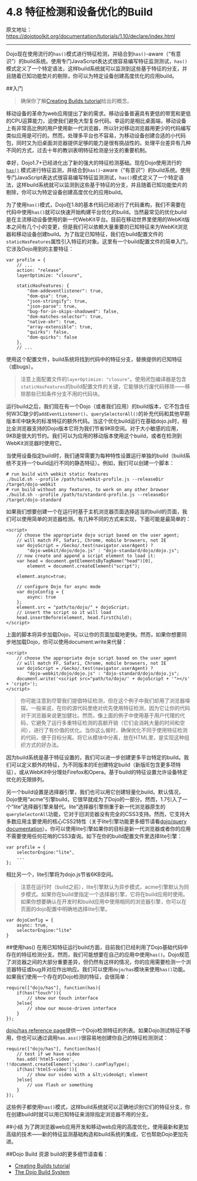 # 4.8 特征检测和设备优化的Build

原文地址：https://dojotoolkit.org/documentation/tutorials/1.10/declare/index.html 

----------

Dojo现在使用流行的`has()`模式进行特征检测，并结合到`has()`-aware（“有意识”）的build系统。使用专门JavaScript表达式很容易编写特征监测测试，`has()`模式定义了一个特定语法，这样build系统就可以监测到这些基于特征的分支，并且随着已知功能垫片的剔除，你可以为特定设备创建高度优化的应用build。

##入门
>确保你了解[Creating Builds tutorial](https://dojotoolkit.org/documentation/tutorials/1.10/build)给出的概念。

移动设备的革命为web应用提出了新的需求。移动设备普遍具有更低的带宽和更低的CPU运算能力，迫使我们避免大型复杂代码。幸运的是相比桌面端，移动设备上有非常高比例的用户使用新一代浏览器，所以针对移动浏览器用更少的代码编写类似应用是可行的。然而，处理多平台也不容易，为移动设备创建合适的小代码包，同时又为旧桌面浏览器提供足够的能力是很有挑战性的。处理平台差异有几种不同的方式，过去十年的教训表明特征检测是分支的重要机制。

幸好，Dojo1.7+已经进化出了新的强大的特征检测基础。现在Dojo使用流行的[`has()`](https://github.com/phiggins42/has.js) 模式进行特征监测，并结合到`has()`-aware（“有意识”）的build系统。使用专门JavaScript表达式很容易编写特征监测测试，`has()`模式定义了一个特定语法，这样build系统就可以监测到这些基于特征的分支，并且随着已知功能垫片的剔除，你可以为特定设备创建高度优化的应用build。

为了使用`has()`模式，Dojo在1.8的基本代码已经进行了代码重构，我们不需要在代码中使用`has()`就可以快速开始构建平台优化的build。当然最常见的优化build是在主流移动设备使用的新一代WebKit平台。目前在移动世界里使用的WebKit版本之间有几个小的变更，但是我们可以依赖大量重要的已知特征来为WebKit浏览器和移动设备创建build。为了指定已知特征，我们在build配置文件的`staticHasFeatures`属性引入特征的对象。这里有一个build配置文件的简单入门，它涉及Dojo用到的主要特征：

```
var profile = {
    // ...
    action: "release",
    layerOptimize: "closure",

    staticHasFeatures: {
        "dom-addeventlistener": true,
        "dom-qsa": true,
        "json-stringify": true,
        "json-parse": true,
        "bug-for-in-skips-shadowed": false,
        "dom-matches-selector": true,
        "native-xhr": true,
        "array-extensible": true,
        "quirks": false,
        "dom-quirks": false
    },
    // ...
```
使用这个配置文件，build系统将找到代码中的特征分支，替换提供的已知特征（或bugs）。

> 注意上面配置文件的`layerOptimize: "closure"`。使用闭包编译器是包含`staticHasFeatures`的build配置文件的关键，它能够执行废代码移除——移除那些已知条件分支不用的代码块。

运行build之后，我们现在有一个Dojo（或者我们应用）的build版本，它不包含任何W3C缺少的`addEventListener()`、`querySelectorAll()`的补充代码和其他早期版本IE中缺失的标准特征的额外代码。当这个优化build运行在基础dojo.js时，相比全浏览器支持的Dojo版本它将为我们节省9KB空间。对于大小敏感的应用，9KB是很大的节约。我们可以为应用的移动版本使用这个build，或者在检测到WebKit浏览器时使用它。

当使用设备指定build时，我们通常需要为每种特性设置运行单独的build（build系统不支持一个build运行不同的静态特征）。例如，我们可以创建一个脚本：

```
# run build with webkit static features
./build.sh --profile /path/to/webkit-profile.js --releaseDir /target/dojo-webkit
# run build without any features, to work on any other browser
./build.sh --profile /path/to/standard-profile.js --releaseDir /target/dojo-standard
```
如果我们想要创建一个在运行时基于主机浏览器页面选择适当的build的页面，我们可以使用简单的浏览器检测。有几种不同的方式来实现，下面可能是最简单的：

```
<script>
    // choose the appropriate dojo script based on the user agent;
    // will match FF, Safari, Chrome, mobile browsers, not IE
    var dojoScript = /Gecko/.test(navigator.userAgent) ?
        "dojo-webkit/dojo/dojo.js" : "dojo-standard/dojo/dojo.js";
    // now create and append a script element to load it:
    var head = document.getElementsByTagName("head")[0],
        element = document.createElement("script");

    element.async=true;

    // configure Dojo for async mode
    var dojoConfig = {
        async: true
    };
    element.src = "path/to/dojo/" + dojoScript;
    // insert the script so it will load
    head.insertBefore(element, head.firstChild);
</script>
```
上面的脚本将异步加载Dojo，可以让你的页面加载地更快。然而，如果你想要同步地加载Dojo，你可以使用document.write来代替：

```
<script>
    // choose the appropriate dojo script based on the user agent
    // will match FF, Safari, Chrome, mobile browsers, not IE
    var dojoScript = /Gecko/.test(navigator.userAgent) ?
        "dojo-webkit/dojo/dojo.js" : "dojo-standard/dojo/dojo.js";
    document.write('<script src="path/to/dojo/' + dojoScript + '"></s' + 'cript>');
</script>
```

> 你可能注意到尽管我们提倡特征检测，但在这个例子中我们却用了浏览器嗅探。一般来说，在你的源代码里绝对优先使用特征检测，因为它让你的代码对于浏览器来说更加健壮。然而，像上面的例子中使用基于用户代理的代码，它避免了运行多重特征检测的高额开销（它们会消耗大量的时间和空间），进行了有价值的优化。当你这么做时，确保优化不同于使用特征检测的代码，便于目标分离。将它从模块中分离，放在HTML里，是实现这种组织方式的好办法。

因为build系统是基于特征设置的，我们可以进一步创建更多平台特定的build。我们可以定义额外的特征，为不同版本的IE创建特定build（新版IE包含更多项特征），或从WebKit中分理处Firefox和Opera。基于build的特征设置允许设备特定优化的无限排列。

另一个build设置是选择器引擎，我们也可以用它创建轻量化build。默认情况，Dojo使用“acme”引擎build，它很早就成为了Dojo的一部分。然而，1.7引入了一个“lite”选择器引擎来替代。lite”选择器引擎侧重于新一代浏览器原生的`querySelectorAll`功能，它对于旧浏览器没有完全的CSS3支持。然而，它支持大多数应用主要使用的核心CSS2特性（关于lite引擎功能更多细节请看[dojo/query documentation](https://dojotoolkit.org/reference-guide/1.10/dojo/query.html)）。你可以使用lite引擎如果你的目标是新一代浏览器或者你的应用不需要使用任何花哨的CSS3查询。如下在你的build配置文件里选择lite引擎：

```
var profile = {
    selectorEngine:"lite",
    ...
};
```
相比另一个，lite引擎将为dojo.js节省6KB空间。

>注意在运行时（build之前），lite引擎默认为异步模式，acme引擎默认为同步模式。如果你在build里指定一个选择器引擎，它将在build应用时使用。如果你想要确认在开发时和build应用中使用相同的浏览器引擎，你可以在页面的dojo配置中明确地选择lite引擎。

```
var dojoConfig = {
    async: true,
    selectorEngine:"lite"
}

```

##使用has()
在用已知特征运行build方面，目前我们已经利用了Dojo基础代码中存在的特征检测分支。然而，我们可能想要在自己的应用中使用`has()`。Dojo规范了浏览器之间的大部分重要差异，但仍然有这样的情况，你的应用需要检测一个浏览器特征或bug并对应作出响应。我们可以使用`dojo/has`模块来使用`has()`功能。如果我们使用一个存在的Dojo检测的特征，会很简单：

```
require(["dojo/has"], function(has){
    if(has("touch")){
        // show our touch interface
    }else{
        // show our mouse-driven interface
    }
});
```
[dojo/has reference page](https://dojotoolkit.org/reference-guide/1.10/dojo/has.html)提供一个Dojo检测特征的列表。如果Dojo测试特征不够用，你也可以通过调用`has.ass()`很容易地创建你自己的特征检测测试：

```
require(["dojo/has"], function(has){
    // test if we have video
    has.add('html5-video', !!document.createElement('video').canPlayType);
    if(has('html5-video')){
        // show our video with a &lt;video&gt; element
    }else{
        // use flash or something
    }
});
```
这些例子都使用`has()`模式，这样build系统就可以正确地识别它们的特征分支，你在创建build时就可以用已知特征来消除指定浏览器不用的分支。

##小结
为了跨浏览器web应用开发和移动web应用的高度优化，使用最新和更加高级的技术——新的特征监测基础构造和build系统的集成，它也帮助Dojo更加先进。

##Dojo Build 资源
build的更多细节请查看：

 - [Creating Builds tutorial](https://dojotoolkit.org/documentation/tutorials/1.10/build)
 - [The Dojo Build System](https://dojotoolkit.org/reference-guide/1.10/build/index.html)